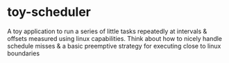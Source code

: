# toy-scheduler
A toy application to run a series of little tasks repeatedly at intervals &amp; offsets measured using linux capabilities. Think about how to nicely handle schedule misses &amp; a basic preemptive strategy for executing close to linux boundaries 
